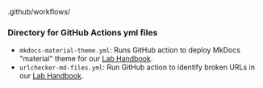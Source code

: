 .github/workflows/

### Directory for GitHub Actions yml files

- `mkdocs-material-theme.yml`: Runs GitHub action to deploy MkDocs "material" theme for our [Lab Handbook](https://robertslab.github.io/resources/).
- `urlchecker-md-files.yml`: Run GitHub action to identify broken URLs in our [Lab Handbook](https://robertslab.github.io/resources/).
